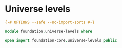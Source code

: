 # Universe levels

```agda
{-# OPTIONS --safe --no-import-sorts #-}

module foundation.universe-levels where

open import foundation-core.universe-levels public
```
